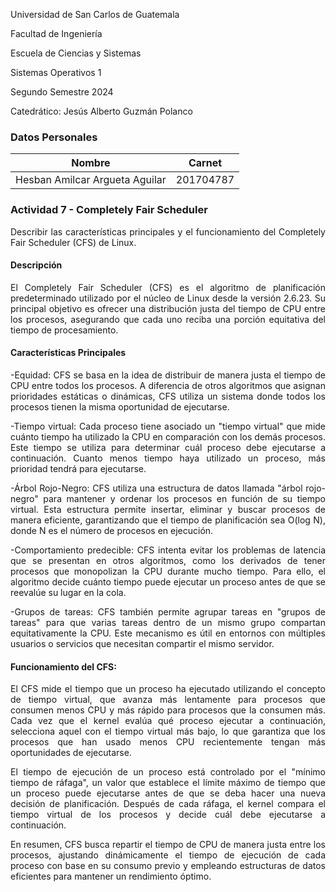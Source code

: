 <p> Universidad de San Carlos de Guatemala </p>
<p> Facultad de Ingeniería </p> 
<p> Escuela de Ciencias y Sistemas </p>
<p> Sistemas Operativos 1 </p>
<p> Segundo Semestre 2024 </p>
<p> Catedrático: Jesús Alberto Guzmán Polanco </p>

### Datos Personales
Nombre                              | Carnet
----------------------------------- | -------------
Hesban Amilcar Argueta Aguilar      | 201704787

### Actividad 7 - Completely Fair Scheduler

<p style="text-align: justify;">
Describir las características principales y el funcionamiento del Completely Fair Scheduler (CFS) de Linux. 
</p>

#### **Descripción**

<p style="text-align: justify;">
El Completely Fair Scheduler (CFS) es el algoritmo de planificación predeterminado utilizado por el núcleo de Linux desde la versión 2.6.23. Su principal objetivo es ofrecer una distribución justa del tiempo de CPU entre los procesos, asegurando que cada uno reciba una porción equitativa del tiempo de procesamiento.
</p>

#### **Características Principales**

<p style="text-align: justify;">
-Equidad: CFS se basa en la idea de distribuir de manera justa el tiempo de CPU entre todos los procesos. A diferencia de otros algoritmos que asignan prioridades estáticas o dinámicas, CFS utiliza un sistema donde todos los procesos tienen la misma oportunidad de ejecutarse.
</p>

<p style="text-align: justify;">
-Tiempo virtual: Cada proceso tiene asociado un "tiempo virtual" que mide cuánto tiempo ha utilizado la CPU en comparación con los demás procesos. Este tiempo se utiliza para determinar cuál proceso debe ejecutarse a continuación. Cuanto menos tiempo haya utilizado un proceso, más prioridad tendrá para ejecutarse.
</p>

<p style="text-align: justify;">
-Árbol Rojo-Negro: CFS utiliza una estructura de datos llamada "árbol rojo-negro" para mantener y ordenar los procesos en función de su tiempo virtual. Esta estructura permite insertar, eliminar y buscar procesos de manera eficiente, garantizando que el tiempo de planificación sea O(log N), donde N es el número de procesos en ejecución.
</p>

<p style="text-align: justify;">
-Comportamiento predecible: CFS intenta evitar los problemas de latencia que se presentan en otros algoritmos, como los derivados de tener procesos que monopolizan la CPU durante mucho tiempo. Para ello, el algoritmo decide cuánto tiempo puede ejecutar un proceso antes de que se reevalúe su lugar en la cola.
</p>

<p style="text-align: justify;">
-Grupos de tareas: CFS también permite agrupar tareas en "grupos de tareas" para que varias tareas dentro de un mismo grupo compartan equitativamente la CPU. Este mecanismo es útil en entornos con múltiples usuarios o servicios que necesitan compartir el mismo servidor.
</p>

#### Funcionamiento del CFS:

<p style="text-align: justify;">
El CFS mide el tiempo que un proceso ha ejecutado utilizando el concepto de tiempo virtual, que avanza más lentamente para procesos que consumen menos CPU y más rápido para procesos que la consumen más. Cada vez que el kernel evalúa qué proceso ejecutar a continuación, selecciona aquel con el tiempo virtual más bajo, lo que garantiza que los procesos que han usado menos CPU recientemente tengan más oportunidades de ejecutarse.
</p>

<p style="text-align: justify;">
El tiempo de ejecución de un proceso está controlado por el "mínimo tiempo de ráfaga", un valor que establece el límite máximo de tiempo que un proceso puede ejecutarse antes de que se deba hacer una nueva decisión de planificación. Después de cada ráfaga, el kernel compara el tiempo virtual de los procesos y decide cuál debe ejecutarse a continuación.
</p>

<p style="text-align: justify;">
En resumen, CFS busca repartir el tiempo de CPU de manera justa entre los procesos, ajustando dinámicamente el tiempo de ejecución de cada proceso con base en su consumo previo y empleando estructuras de datos eficientes para mantener un rendimiento óptimo.
</p>